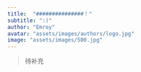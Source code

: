 ```yaml
---
title:  "###############！"
subtitle: ":)"
author: "Emroy"
avatar: "assets/images/authors/logo.jpg"
image: "assets/images/500.jpg"
---
```



> 待补充











